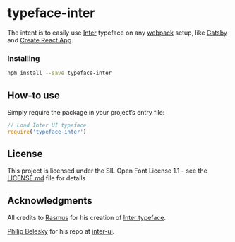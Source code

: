 # typeface-inter

The intent is to easily use [Inter](https://github.com/rsms/inter/) typeface on any [webpack](https://github.com/webpack) setup, like [Gatsby](https://github.com/gatsbyjs/gatsby) and [Create React App](https://github.com/facebook/create-react-app).


### Installing
```bash
npm install --save typeface-inter
```

## How-to use

Simply require the package in your project’s entry file:
```javascript
// Load Inter UI typeface
require('typeface-inter')
```

## License

This project is licensed under the SIL Open Font License 1.1 - see the [LICENSE.md](LICENSE.md) file for details

## Acknowledgments

All credits to [Rasmus](https://github.com/rsms) for his creation of [Inter typeface](https://github.com/rsms/inter).

[Philip Belesky](https://github.com/philipbelesky) for his repo at [inter-ui](https://github.com/philipbelesky/inter-ui).
